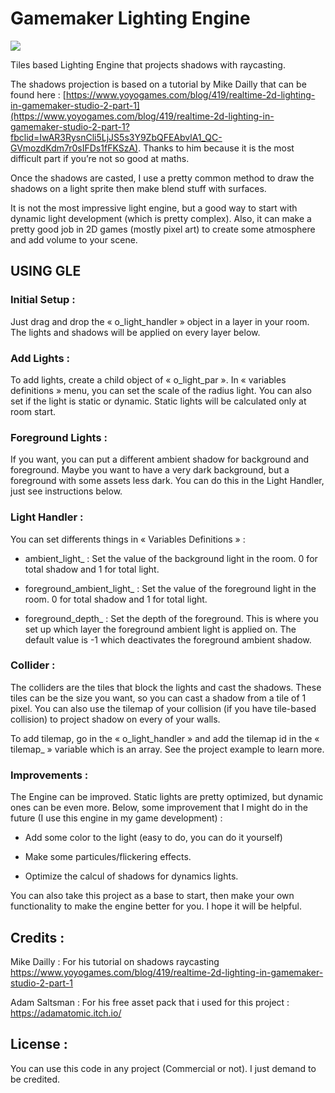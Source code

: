 # Gamemaker Lighting Engine

![](GLE.gif)

Tiles based Lighting Engine that projects shadows with raycasting.

 The shadows projection is based on a tutorial by Mike Dailly that can be found here : [https://www.yoyogames.com/blog/419/realtime-2d-lighting-in-gamemaker-studio-2-part-1](https://www.yoyogames.com/blog/419/realtime-2d-lighting-in-gamemaker-studio-2-part-1?fbclid=IwAR3RysnCli5LjJS5s3Y9ZbQFEAbvlA1_QC-GVmozdKdm7r0sIFDs1fFKSzA). Thanks to him because it is the most difficult part if you’re not so good at maths.  
 
Once the shadows are casted, I use a pretty common method to draw the shadows on a light sprite then make blend stuff with surfaces.

It is not the most impressive light engine, but a good way to start with dynamic light development (which is pretty complex). Also, it can make a pretty good job in 2D games (mostly pixel art) to create some atmosphere and add volume to your scene.
  

## USING GLE

  

### Initial Setup :

Just drag and drop the « o_light_handler » object in a layer in your room. The lights and shadows will be applied on every layer below.

### Add Lights :

To add lights, create a child object of « o_light_par ». In « variables definitions » menu, you can set the scale of the radius light. You can also set if the light is static or dynamic. Static lights will be calculated only at room start.

### Foreground Lights :

If you want, you can put a different ambient shadow for background and foreground. Maybe you want to have a very dark background, but a foreground with some assets less dark. You can do this in the Light Handler, just see instructions below.

  

### Light Handler :

You can set differents things in « Variables Definitions » :

- ambient_light_ : Set the value of the background light in the room. 0 for total shadow and 1 for total light.

- foreground_ambient_light_ : Set the value of the foreground light in the room. 0 for total shadow and 1 for total light.

- foreground_depth_ : Set the depth of the foreground. This is where you set up which layer the foreground ambient light is applied on. The default value is -1 which deactivates the foreground ambient shadow.

  

### Collider :

The colliders are the tiles that block the lights and cast the shadows. These tiles can be the size you want, so you can cast a shadow from a tile of 1 pixel. You can also use the tilemap of your collision (if you have tile-based collision) to project shadow on every of your walls.

To add tilemap, go in the « o_light_handler » and add the tilemap id in the « tilemap_ » variable which is an array. See the project example to learn more.

### Improvements :

The Engine can be improved. Static lights are pretty optimized, but dynamic ones can be even more. Below, some improvement that I might do in the future (I use this engine in my game development) :

- Add some color to the light (easy to do, you can do it yourself)

- Make some particules/flickering  effects.

- Optimize the calcul of shadows for dynamics lights.

You can also take this project as a base to start, then make your own functionality to make the engine better for you. I hope it will be helpful.

## Credits :

Mike Dailly : For his tutorial on shadows raycasting   https://www.yoyogames.com/blog/419/realtime-2d-lighting-in-gamemaker-studio-2-part-1

Adam Saltsman : For his free asset pack that i used for this project : https://adamatomic.itch.io/

## License :

You can use this code in any project (Commercial or not). I just demand to be credited.